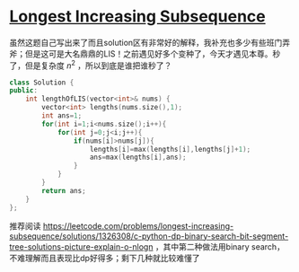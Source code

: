 # [Longest Increasing Subsequence](https://leetcode.com/problems/longest-increasing-subsequence)

虽然这题自己写出来了而且solution区有非常好的解释，我补充也多少有些班门弄斧；但是这可是大名鼎鼎的LIS！之前遇见好多个变种了，今天才遇见本尊。秒了，但是复杂度 $n^2$ ，所以到底是谁把谁秒了？
```c++
class Solution {
public:
    int lengthOfLIS(vector<int>& nums) {
        vector<int> lengths(nums.size(),1);
        int ans=1;
        for(int i=1;i<nums.size();i++){
            for(int j=0;j<i;j++){
                if(nums[i]>nums[j]){
                    lengths[i]=max(lengths[i],lengths[j]+1);
                    ans=max(lengths[i],ans);
                }
            }
        }
        return ans;
    }
};
```
推荐阅读 https://leetcode.com/problems/longest-increasing-subsequence/solutions/1326308/c-python-dp-binary-search-bit-segment-tree-solutions-picture-explain-o-nlogn ，其中第二种做法用binary search，不难理解而且表现比dp好得多；剩下几种就比较难懂了